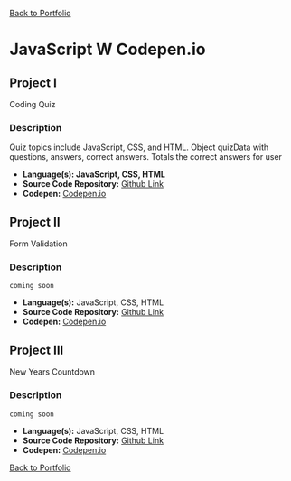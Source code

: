 [Back to Portfolio](./)

JavaScript W Codepen.io
===============

## Project I
Coding Quiz
### Description
Quiz topics include JavaScript, CSS, and HTML. Object quizData with questions, answers, correct answers. Totals the correct answers for user

-   **Language(s): JavaScript, CSS, HTML**
-   **Source Code Repository:** [Github Link](https://github.com/ckyleflynndev/JS_CodingQuizApp)  
-   **Codepen:** [Codepen.io](https://codepen.io/Ckflynndev/pen/gOWvdOy?editors=0100)

## Project II
Form Validation
### Description
    coming soon
    
-   **Language(s):** JavaScript, CSS, HTML
-   **Source Code Repository:** [Github Link](https://github.com/ckyleflynndev/JS_FormValidation)  
-   **Codepen:** [Codepen.io](https://codepen.io/Ckflynndev/pen/WNjMgpw)

## Project III
New Years Countdown
### Description
    coming soon

-   **Language(s):** JavaScript, CSS, HTML
-   **Source Code Repository:** [Github Link](https://github.com/ckyleflynndev/JS_AnimatedCountdown)  
-   **Codepen:** [Codepen.io](https://codepen.io/Ckflynndev/pen/vYmdzEQ)


[Back to Portfolio](./)


